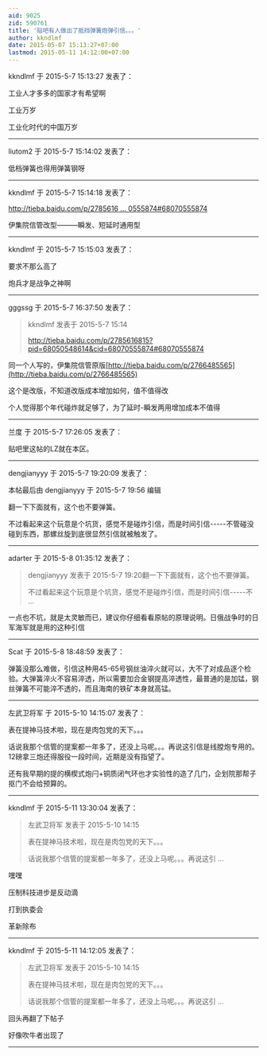 ```yaml
---
aid: 9025
zid: 590761
title: '贴吧有人做出了抵挡弹簧炮弹引信。。。'
author: kkndlmf
date: 2015-05-07 15:13:27+07:00
lastmod: 2015-05-11 14:12:00+07:00
---
```


kkndlmf 于 2015-5-7 15:13:27 发表了：

工业人才多多的国家才有希望啊

工业万岁

工业化时代的中国万岁

---------

liutom2 于 2015-5-7 15:14:02 发表了：

低档弹簧也得用弹簧钢呀

---------

kkndlmf 于 2015-5-7 15:14:18 发表了：

[http://tieba.baidu.com/p/2785616 ... 0555874#68070555874](http://tieba.baidu.com/p/2785616815?pid=68050548614&cid=68070555874#68070555874)

伊集院信管改型———瞬发、短延时通用型

---------

kkndlmf 于 2015-5-7 15:15:03 发表了：

要求不那么高了

炮兵才是战争之神啊

---------

gggssg 于 2015-5-7 16:37:50 发表了：

> kkndlmf 发表于 2015-5-7 15:14
> 
> http://tieba.baidu.com/p/2785616815?pid=68050548614&cid=68070555874#68070555874



同一个人写的，伊集院信管原版[http://tieba.baidu.com/p/2766485565](http://tieba.baidu.com/p/2766485565)

这个是改版，不知道改版成本增加如何，值不值得改

个人觉得那个年代碰炸就足够了，为了延时-瞬发两用增加成本不值得

---------

兰度 于 2015-5-7 17:26:05 发表了：

贴吧里这帖的LZ就在本区。

---------

dengjianyyy 于 2015-5-7 19:20:09 发表了：

本帖最后由 dengjianyyy 于 2015-5-7 19:56 编辑 

翻一下下面就有，这个也不要弹簧。

不过看起来这个玩意是个坑货，感觉不是碰炸引信，而是时间引信-----不管碰没碰到东西，那螺丝旋到底很显然引信就被触发了。

---------

adarter 于 2015-5-8 01:35:12 发表了：

> dengjianyyy 发表于 2015-5-7 19:20翻一下下面就有，这个也不要弹簧。
> 
> 不过看起来这个玩意是个坑货，感觉不是碰炸引信，而是时间引信-----不 ...



一点也不坑，就是太灵敏而已，建议你仔细看看原帖的原理说明。日俄战争时的日军海军就是用的这种引信

---------

Scat 于 2015-5-8 18:48:59 发表了：

弹簧没那么难做，引信这种用45-65号钢丝油淬火就可以，大不了对成品逐个检验。大弹簧淬火不容易淬透，所以需要加合金钢提高淬透性，最普通的是加锰，钢丝弹簧不可能淬不透的，而且海南的铁矿本身就高锰。

---------

左武卫将军 于 2015-5-10 14:15:07 发表了：

表在提神马技术啦，现在是肉包党的天下。。。

话说我那个信管的提案都一年多了，还没上马呢。。。再说这引信是线膛炮专用的。12磅拿三炮还得服役一段时间，近期是没有指望了。

还有我早期的提的横楔式炮闩+铜质闭气环也才实验性的造了几门，企划院那帮子抠门不会给预算的。

---------

kkndlmf 于 2015-5-11 13:30:04 发表了：

> 左武卫将军 发表于 2015-5-10 14:15
> 
> 表在提神马技术啦，现在是肉包党的天下。。。
> 
> 话说我那个信管的提案都一年多了，还没上马呢。。。再说这引 ...



嘿嘿

压制科技进步是反动滴

打到执委会

革新除布

---------

kkndlmf 于 2015-5-11 14:12:05 发表了：

> 左武卫将军 发表于 2015-5-10 14:15
> 
> 表在提神马技术啦，现在是肉包党的天下。。。
> 
> 话说我那个信管的提案都一年多了，还没上马呢。。。再说这引 ...



回头再翻了下帖子

好像吹牛者出现了

---------

